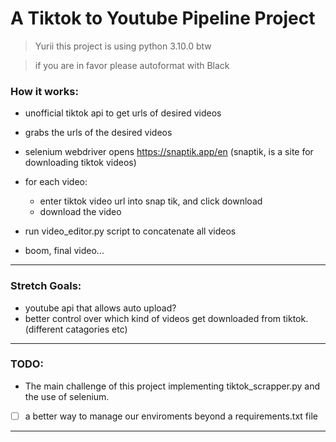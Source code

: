 # A Tiktok to Youtube Pipeline Project
>Yurii this project is using python 3.10.0 btw

>if you are in favor please autoformat with Black

### How it works:

- unofficial tiktok api to get urls of desired videos
- grabs the urls of the desired videos
- selenium webdriver opens https://snaptik.app/en (snaptik, is a site for downloading tiktok videos)
- for each video:
    - enter tiktok video url into snap tik, and click download
    - download the video


- run video_editor.py script to concatenate all videos

- boom, final video...



------------------------------------------------------------------------------------------
### Stretch Goals:
- youtube api that allows auto upload?
- better control over which kind of videos get downloaded from tiktok.(different catagories etc)


---
### TODO:
- The main challenge of this project implementing tiktok_scrapper.py and the use of selenium.

- [ ] a better way to manage our enviroments beyond a requirements.txt file


---
